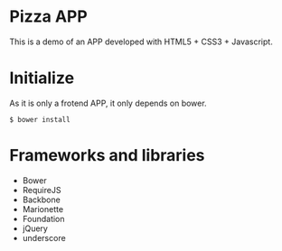 # Pizza APP #
This is a demo of an APP developed with HTML5 + CSS3 + Javascript.

Initialize
==========
As it is only a frotend APP, it only depends on bower.

``$ bower install``

Frameworks and libraries
========================
* Bower
* RequireJS
* Backbone
* Marionette
* Foundation
* jQuery
* underscore

